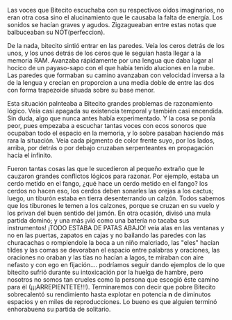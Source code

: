[//]: # (Daniel:)

Las voces que Bitecito escuchaba con su respectivos oídos imaginarios, no eran otra cosa sino el alucinamiento que le causaba la falta de energía. Los sonidos se hacían graves y agudos. Zigzagueaban entre estas notas que balbuceaban su NOT(perfeccion).

De la nada, bitecito sintió entrar en las paredes. Veía los ceros detrás de los unos, y los unos detrás de los ceros que le seguían hasta llegar a la memoria RAM. Avanzaba rápidamente por una lengua que daba lugar al hocico de un payaso-sapo con el que había tenido aluciones en la nube. Las paredes que formaban su camino avanzaban con velocidad inversa a la de la lengua y crecían en proporcion a una media doble de entre las dos con forma trapezoide situada sobre su base menor.

Esta situación palnteaba a Bitecito grandes problemas de razonamiento lógico. Veía casi apagada su existencia temporal y también casi encendida. Sin duda, algo que nunca antes había experimentado. Y la cosa se ponía peor, pues empezaba a escuchar tantas voces con ecos sonoros que ocupaban todo el espacio en la memoria, y lo sobre pasaban haciendo más rara la situación. Veía cada pigmento de color frente suyo, por los lados, arriba, por detrás o por debajo cruzaban serpenteantes en propagación hacia el infinito.

Fueron tantas cosas las que le sucedieron al pequeño extraño que le cauzaron grandes conflictos lógicos para razonar. Por ejemplo, estaba un cerdo metido en el fango, ¿qué hace un cerdo metido en el fango? los cerdos no hacen eso, los cerdos deben sonarles las orejas a los cactus; luego, un tiburón estaba en tierra desenterrando un calzón. Todos sabemos que los tiburones le temen a los calzones, porque se cruzan en su vuelo y los privan del buen sentido del jamón. En otra ocasión, divisó una mula partida dominó; y una más ¡vió como una batería no tacaba sus instrumentos! ¡TODO ESTABA DE PATAS ABAJO! veía alas en las ventanas y no en las puertas, zapatos en cajas y no bailando las paredes con las churacachas o rompiendole la boca a un niño malcriado, las "eles" hacían tíldes y las comas se devoraban el espacio entre palabras y oraciones, las oraciones no oraban y las tías no hacían a lagos, te miraban con aire nefasto y con ego en fijación.... podríamos seguir dando ejemplos de lo que bitecito sufrió durante su intoxicación por la huelga de hambre, pero nosotros no somos tan crueles como la persona que escogió éste camino para él (¡¡¡ARREPIENTETE!!!). Terminaremos con decir que pobre Bitecito sobrecalentó su rendimiento hasta explotar en potencia **n** de diminutos espacios y en miles de reproducciones. Lo bueno es que alguien terminó enhorabuena su partida de solitario.
